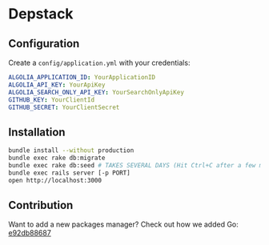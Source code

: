 Depstack
========

Configuration
---------------

Create a `config/application.yml` with your credentials:

```yaml
ALGOLIA_APPLICATION_ID: YourApplicationID
ALGOLIA_API_KEY: YourApiKey
ALGOLIA_SEARCH_ONLY_API_KEY: YourSearchOnlyApiKey
GITHUB_KEY: YourClientId
GITHUB_SECRET: YourClientSecret
```

Installation
------------

```sh
bundle install --without production
bundle exec rake db:migrate
bundle exec rake db:seed # TAKES SEVERAL DAYS (Hit Ctrl+C after a few minutes)
bundle exec rails server [-p PORT]
open http://localhost:3000
```

Contribution
-------------

Want to add a new packages manager? Check out how we added Go: [e92db88687](https://github.com/algolia/depstack/commit/e92db88687089769f2d45189a2391f963e2a9de1)
